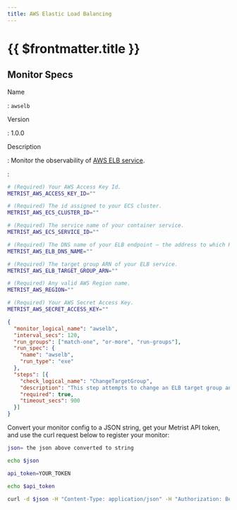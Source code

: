 ```yaml
---
title: AWS Elastic Load Balancing
---
```


# {{ $frontmatter.title }}

## Monitor Specs

Name

: `awselb`

Version

: 1.0.0

Description

: Monitor the observability of [AWS ELB service](https://aws.amazon.com/elasticloadbalancing/).

: &nbsp;


<!--@include: /parts/_1.md-->


<!--@include: /parts/_2.md-->


<!--@include: /parts/_3.md-->


```sh
# (Required) Your AWS Access Key Id.
METRIST_AWS_ACCESS_KEY_ID=""

# (Required) The id assigned to your ECS cluster.
METRIST_AWS_ECS_CLUSTER_ID=""

# (Required) The service name of your container service.
METRIST_AWS_ECS_SERVICE_ID=""

# (Required) The DNS name of your ELB endpoint — the address to which HTTP requests can be made.
METRIST_AWS_ELB_DNS_NAME=""

# (Required) The target group ARN of your ELB service.
METRIST_AWS_ELB_TARGET_GROUP_ARN=""

# (Required) Any valid AWS Region name.
METRIST_AWS_REGION=""

# (Required) Your AWS Secret Access Key.
METRIST_AWS_SECRET_ACCESS_KEY=""
```

<!--@include: /parts/tips_env-vars.md -->


<!--@include: /parts/_4.md-->


```json
{
  "monitor_logical_name": "awselb",
  "interval_secs": 120,
  "run_groups": ["match-one", "or-more", "run-groups"],
  "run_spec": {
    "name": "awselb",
    "run_type": "exe"
  },
  "steps": [{
    "check_logical_name": "ChangeTargetGroup",
    "description": "This step attempts to change an ELB target group and measure how long it takes for the change to become effective.",
    "required": true,
    "timeout_secs": 900
  }]
}
```

Convert your monitor config to a JSON string, get your Metrist API token, and use the curl request below to register your monitor:

```sh
json= the json above converted to string

echo $json

api_token=YOUR_TOKEN

echo $api_token

curl -d $json -H "Content-Type: application/json" -H "Authorization: Bearer $api_token" 'https://app.metrist.io/api/v0/monitor-config'

```

<!--@include: /parts/tips_api.md-->


<!--@include: /parts/_5.md-->


<!--@include: /parts/result.md-->